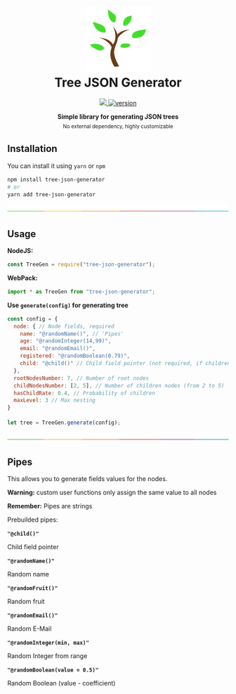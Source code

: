 <h1 align="center"><img height="150" src="./docs/icon.png" /><br>Tree JSON Generator</h1>

<p align="center">
  <a href="https://github.com/kamranahmedse/driver.js/blob/master/license">
    <img src="https://img.shields.io/badge/License-MIT-yellow.svg" />
  </a>
  <a href="https://npmjs.org/package/tree-json-generator">
    <img src="https://badge.fury.io/js/tree-json-generator.svg" alt="version" />
  </a>
</p>

<p align="center">
  <b>Simple library for generating JSON trees</b></br>
  <sub>No external dependency, highly customizable <sub>
</p>

## Installation

You can install it using `yarn` or `npm`

```bash
npm install tree-json-generator
# or
yarn add tree-json-generator
```

![](./docs/split.png)

## Usage

<b>NodeJS:</b>

```javascript
const TreeGen = require("tree-json-generator");
```

<b>WebPack:</b>

```javascript
import * as TreeGen from "tree-json-generator";
```

<b>Use `generate(config)` for generating tree</b>

```javascript
const config = {
  node: { // Node fields, required
    name: "@randomName()", // 'Pipes'
    age: "@randomInteger(14,99)",
    email: "@randomEmail()",
    registered: "@randomBoolean(0.79)",
    child: "@child()" // Child field pointer (not required, if children are not needed)
  },
  rootNodesNumber: 7, // Number of root nodes
  childNodesNumber: [2, 5], // Number of children nodes (from 2 to 5)
  hasChildRate: 0.4, // Probability of children
  maxLevel: 3 // Max nesting
}

let tree = TreeGen.generate(config);
```

![](./docs/split.png)

## Pipes

This allows you to generate fields values for the nodes.

<b>Warning:</b> custom user functions only assign the same value to all nodes

<b>Remember:</b> Pipes are strings

Prebuilded pipes:

<b>`"@child()"`</b> 

Child field pointer

<b>`"@randomName()"`</b> 

Random name

<b>`"@randomFruit()"`</b> 

Random fruit

<b>`"@randomEmail()"`</b> 

Random E-Mail

<b>`"@randomInteger(min, max)"`</b> 

Random Integer from range

<b>`"@randomBoolean(value = 0.5)"`</b> 

Random Boolean (value - coefficient)
